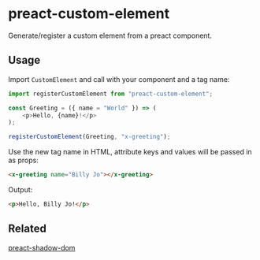 # preact-custom-element

Generate/register a custom element from a preact component.

## Usage

Import `CustomElement` and call with your component and a tag name:

```javascript
import registerCustomElement from "preact-custom-element";

const Greeting = ({ name = "World" }) => (
	<p>Hello, {name}!</p>
);

registerCustomElement(Greeting, "x-greeting");
```

Use the new tag name in HTML, attribute keys and values will be passed in as props:

```html
<x-greeting name="Billy Jo"></x-greeting>
```

Output:

```html
<p>Hello, Billy Jo!</p>
```

## Related

[preact-shadow-dom](https://github.com/bspaulding/preact-shadow-dom)
